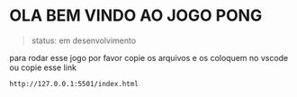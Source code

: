 <h1>OLA BEM VINDO AO JOGO PONG</h1>

>status: em desenvolvimento

para rodar esse jogo por favor copie os arquivos e os coloquem no vscode ou copie esse link

```
http://127.0.0.1:5501/index.html
```


